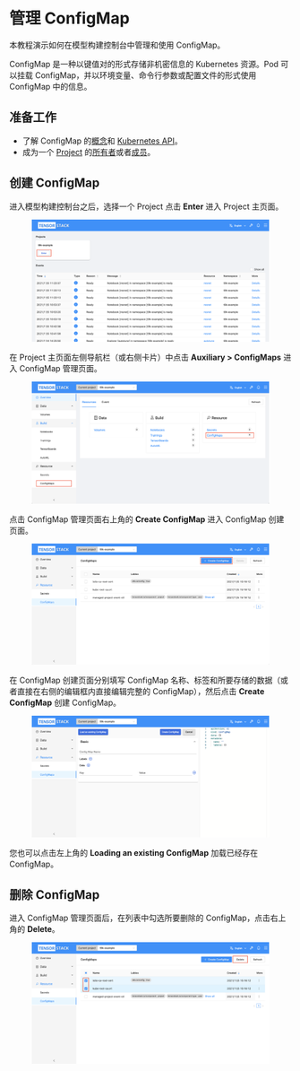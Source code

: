 # 管理 ConfigMap

本教程演示如何在模型构建控制台中管理和使用 ConfigMap。

ConfigMap 是一种以键值对的形式存储非机密信息的 Kubernetes 资源。Pod 可以挂载 ConfigMap，并以环境变量、命令行参数或配置文件的形式使用 ConfigMap 中的信息。

## 准备工作

* 了解 ConfigMap 的<a target="_blank" rel="noopener noreferrer" href="https://kubernetes.io/zh/docs/concepts/configuration/configmap/">概念</a>和 <a target="_blank" rel="noopener noreferrer" href="https://kubernetes.io/docs/reference/kubernetes-api/config-and-storage-resources/config-map-v1/">Kubernetes API</a>。
* 成为一个 [Project](../../module/security/index.md#project) 的[所有者](../manage-project/create-and-delete-project.md)或者[成员](../manage-project/project-add-member.md)。

## 创建 ConfigMap

进入模型构建控制台之后，选择一个 Project 点击 **Enter** 进入 Project 主页面。

<figure class="screenshot">
  <img alt="building-console" src="../assets/guide/manage-auxiliary-resources/building-console.png" class="screenshot"/>
</figure>

在 Project 主页面左侧导航栏（或右侧卡片）中点击 **Auxiliary&nbsp;> ConfigMaps** 进入 ConfigMap 管理页面。

<figure class="screenshot">
  <img alt="project-page-configmap" src="../assets/guide/manage-auxiliary-resources/project-page-configmap.png" class="screenshot"/>
</figure>

点击 ConfigMap 管理页面右上角的 **Create ConfigMap** 进入 ConfigMap 创建页面。

<figure class="screenshot">
  <img alt="configmap-table" src="../assets/guide/manage-auxiliary-resources/configmap-table.png" class="screenshot"/>
</figure>

在 ConfigMap 创建页面分别填写 ConfigMap 名称、标签和所要存储的数据（或者直接在右侧的编辑框内直接编辑完整的 ConfigMap），然后点击 **Create ConfigMap** 创建 ConfigMap。

<figure class="screenshot">
  <img alt="create-configmap" src="../assets/guide/manage-auxiliary-resources/create-configmap.png" class="screenshot"/>
</figure>

您也可以点击左上角的 **Loading an existing ConfigMap** 加载已经存在 ConfigMap。

## 删除 ConfigMap

进入 ConfigMap 管理页面后，在列表中勾选所要删除的 ConfigMap，点击右上角的 **Delete**。

<figure class="screenshot">
  <img alt="delete-configmap" src="../assets/guide/manage-auxiliary-resources/delete-configmap.png" class="screenshot"/>
</figure>

